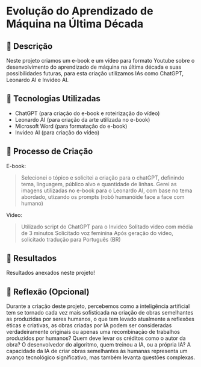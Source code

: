 # Evolução do Aprendizado de Máquina na Última Década
## 📒 Descrição
Neste projeto criamos um e-book e um vídeo para formato Youtube sobre o desenvolvimento do aprendizado de máquina na última década e suas possibilidades futuras, para esta criação utilizamos IAs como ChatGPT, Leonardo AI e Invideo AI.

## 🤖 Tecnologias Utilizadas
- ChatGPT (para criação do e-book e roteirização do vídeo)
- Leonardo AI (para criação da arte utilizada no e-book)
- Microsoft Word (para formatação do e-book)
- Invideo AI (para criação do vídeo)

## 🧐 Processo de Criação
E-book: 
> Selecionei o tópico e solicitei a criação para o chatGPT, definindo tema, linguagem, público alvo e quantidade de linhas.
> Gerei as imagens utilizadas no e-book para o Leonardo AI, com base no tema abordado, utizando os prompts (robô humanóide face a face com humano)

Video: 
> Utilizado script do ChatGPT para o Invideo
> Solitado video com média de 3 minutos
> Solicitado voz feminina
> Após geração do video, solicitado tradução para Português (BR)

## 🚀 Resultados
Resultados anexados neste projeto!

## 💭 Reflexão (Opcional)
Durante a criação deste projeto, percebemos como a inteligência artificial tem se tornado cada vez mais sofisticada na criação de obras semelhantes as produzidas por seres humanos, o que tem levado atualmente a reflexões éticas e criativas, as obras criadas por IA podem ser consideradas verdadeiramente originais ou apenas uma recombinação de trabalhos produzidos por humanos? Quem deve levar os créditos como o autor da obra? O desenvolvedor do algoritmo, quem treinou a IA, ou a própria IA?
A capacidade da IA de criar obras semelhantes às humanas representa um avanço tecnológico significativo, mas também levanta questões complexas. 
